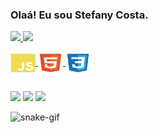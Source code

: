 ### Olaá! Eu sou Stefany Costa.
<div>
  <a href="https://github.com/stefanyccosta">
  <img height="180em" src="https://github-readme-stats.vercel.app/api?username=stefanyccosta&show_icons=true&theme=cobalt&include_all_commits=true&count_private=true"/>
  <img height="180em" src="https://github-readme-stats.vercel.app/api/top-langs/?username=stefanyccosta&layout=compact&langs_count=16&theme=cobalt"/>
<div>

<div style="display: inline_block"><br>
  <img align="center" alt=Js" height="30" width="40" src="https://raw.githubusercontent.com/devicons/devicon/master/icons/javascript/javascript-plain.svg">
  <img align="center" alt="HTML" height="30" width="40" src="https://raw.githubusercontent.com/devicons/devicon/master/icons/html5/html5-original.svg">
  <img align="center" alt="CSS" height="30" width="40" src="https://raw.githubusercontent.com/devicons/devicon/master/icons/css3/css3-original.svg">

##
 
  <div>
  <a href = "mailto:stefanycristina97.sc@gmail.com"><img src="https://img.shields.io/badge/-Gmail-%23333?style=for-the-badge&logo=gmail&logoColor=white" target="_blank"></a>
  <a href="https://www.linkedin.com/in/stefanycostadev/" target="_blank"><img src="https://img.shields.io/badge/-LinkedIn-%230077B5?style=for-the-badge&logo=linkedin&logoColor=white" target="_blank"></a>
  <a href="https://instagram.com/stefanyc_costa" target="_blank"><img src="https://img.shields.io/badge/-Instagram-%23E4405F?style=for-the-badge&logo=instagram&logoColor=white" target="_blank"></a>
  
  ![snake-gif](https://github.com/stefanyccosta/stefanyccosta/blob/output/github-contribution-grid-snake.svg)

<div>



   



